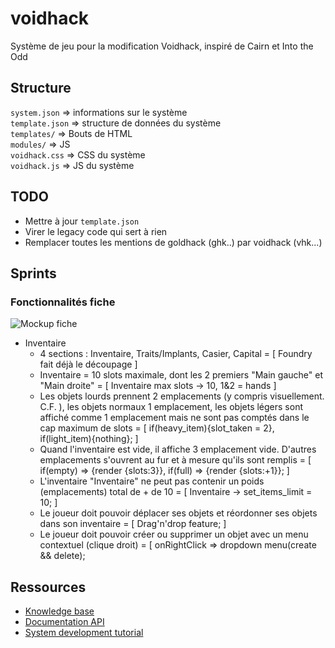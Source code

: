 # voidhack

Système de jeu pour la modification Voidhack, inspiré de Cairn et Into the Odd

## Structure

`system.json` => informations sur le système  
`template.json` => structure de données du système  
`templates/` => Bouts de HTML  
`modules/` => JS  
`voidhack.css` => CSS du système  
`voidhack.js` => JS du système  

## TODO

- Mettre à jour `template.json`
- Virer le legacy code qui sert à rien
- Remplacer toutes les mentions de goldhack (ghk..) par voidhack (vhk...)

## Sprints

### Fonctionnalités fiche

![Mockup fiche](https://media.discordapp.net/attachments/905211408835309608/943862079205548043/Frame_1.png)

- Inventaire
    - 4 sections : Inventaire, Traits/Implants, Casier, Capital = [ Foundry fait déjà le découpage ]
    - Inventaire = 10 slots maximale, dont les 2 premiers "Main gauche" et "Main droite" = [ Inventaire max slots -> 10, 1&2 = hands ]
    - Les objets lourds prennent 2 emplacements (y compris visuellement. C.F. ), les objets normaux 1 emplacement, les objets légers sont affiché comme 1 emplacement mais ne sont pas comptés dans le cap maximum de slots = [ if(heavy_item){slot_taken = 2}, if(light_item){nothing}; ]
    - Quand l'inventaire est vide, il affiche 3 emplacement vide. D'autres emplacements s'ouvrent au fur et à mesure qu'ils sont remplis = [ if(empty) => {render {slots:3}}, if(full) => {render {slots:+1}}; ]
    - L'inventaire "Inventaire" ne peut pas contenir un poids (emplacements) total de + de 10 = [ Inventaire -> set_items_limit = 10; ]
    - Le joueur doit pouvoir déplacer ses objets et réordonner ses objets dans son inventaire = [ Drag'n'drop feature; ]
    - Le joueur doit pouvoir créer ou supprimer un objet avec un menu contextuel (clique droit) = [ onRightClick => dropdown menu(create && delete); 
    
## Ressources

- [Knowledge base](https://foundryvtt.com/kb/)
- [Documentation API](https://foundryvtt.com/api/)
- [System development tutorial](https://foundryvtt.wiki/en/development/guides/SD-tutorial)
